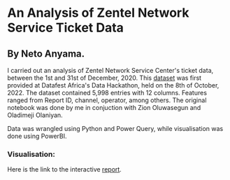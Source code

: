 # An Analysis of Zentel Network Service Ticket Data
## By Neto Anyama.
I carried out an analysis of Zentel Network Service Center's ticket data, between the 1st and 31st of December, 2020. This [dataset](https://github.com/PauloDaguvnor/DataFest-Datathon-Materials/blob/main/Zentel%20Network%20Service%20Ticket%20Data.xlsx) was first provided at Datafest Africa's Data Hackathon, held on the 8th of October, 2022. The dataset contained 5,998 entries with 12 columns. Features ranged from Report ID, channel, operator, among others. The original notebook was done by me in conjuction with Zion Oluwasegun and Oladimeji Olaniyan.

Data was wrangled using Python and Power Query, while visualisation was done using PowerBI.

### Visualisation:
Here is the link to the interactive [report](https://app.powerbi.com/view?r=eyJrIjoiZGRlMzgwYTgtM2EzNC00YjA0LWIwYjEtOWU0ZjEwYzcwM2E4IiwidCI6ImEzMjNmYmMzLTM3NzUtNDNhMi05MWYxLTA4YWY1ZTA1MTVhZSJ9&pageName=ReportSection97bb0184f555c9ae58f6).
